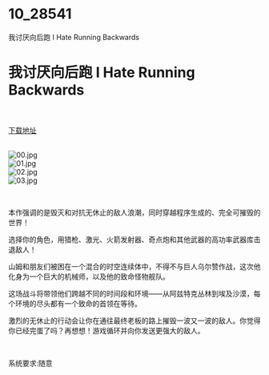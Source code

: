 # 10_28541
我讨厌向后跑 I Hate Running Backwards
# 我讨厌向后跑 I Hate Running Backwards
 <br/></br>
[下载地址](https://www.switch520.cc/article/28541 "下载地址")
<br/></br>

<p><img title="00.jpg" src="https://www.switch520.cc/muke_img/2022_03_23_3778436f6b5a5.jpg" alt="00.jpg"><br>
<img title="01.jpg" src="https://www.switch520.cc/muke_img/2022_03_23_470f876da5ade.jpg" alt="01.jpg"><br>
<img title="02.jpg" src="https://www.switch520.cc/muke_img/2022_03_23_0348b18d070d4.jpg" alt="02.jpg"><br>
<img title="03.jpg" src="https://www.switch520.cc/muke_img/2022_03_23_9b17942857d21.jpg" alt="03.jpg"></p>
<p>&nbsp;</p>
<p>本作强调的是毁灭和对抗无休止的敌人浪潮，同时穿越程序生成的、完全可摧毁的世界！</p>
<p>选择你的角色，用猎枪、激光、火箭发射器、奇点炮和其他武器的高功率武器库击退敌人！</p>
<p>山姆和朋友们被困在一个混合的时空连续体中，不得不与巨人乌尔赞作战，这次他化身为一个巨大的机械师，以及他的致命怪物舰队。</p>
<p>这场战斗将带领他们跨越不同的时间段和环境——从阿兹特克丛林到埃及沙漠，每个环境的尽头都有一个致命的首领在等待。</p>
<p>激烈的无休止的行动会让你在通往最终老板的路上摧毁一波又一波的敌人。你觉得你已经完蛋了吗？再想想！游戏循环并向你发送更强大的敌人。</p>
<p>&nbsp;</p>
<p>系统要求:随意</p>



